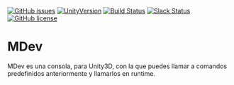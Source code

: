 [![GitHub issues](https://img.shields.io/github/issues/MOON-TYPE/MDev.svg)](https://github.com/MOON-TYPE/MDev/issues)
[![UnityVersion](https://img.shields.io/badge/Unity-5.6.0f3-orange.svg)](https://unity3d.com/es)
[![Build Status](https://img.shields.io/badge/Trello-Active-brightgreen.svg)](https://trello.com/b/u4dIlrP7)
[![Slack Status](https://moonantonio.herokuapp.com/badge.svg)](https://moonantonio.herokuapp.com/)
[![GitHub license](https://img.shields.io/badge/license-AGPL-blue.svg)](https://raw.githubusercontent.com/MOON-TYPE/MDev/master/LICENSE)

# MDev

MDev es una consola, para Unity3D, con la que puedes llamar a comandos predefinidos anteriormente y llamarlos en runtime.

